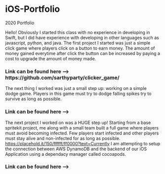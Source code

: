# iOS-Portfolio
2020 Portfolio

Hello! Obviously I started this class with no experience in developing in Swift, but I did have experience with developing in other languages such as javascript, python, and java. The first project I started was just a simple click game where players click on a button to earn money. The amount of money gained everytime after click the button can be increased by paying a cost to upgrade the amount of money made. 
<h3>Link can be found here --> https://github.com/sarthyparty/clicker_game/</h3>

The next thing I worked was just a small step up: working on a simple dodge game. Players in this game must try to dodge falling spikes try to survive as long as possible.
<h3>Link can be found here --> </h3>

The next project I worked on was a HUGE step up! Starting from a base spritekit project, me along with a small team built a full game where players must avoid becoming infected. Few players start infected and other players must stay alive and non-infected for as long as possible. 
https://placehold.it/150/ffffff/ff0000?text=Currently I am attempting to setup the connection between AWS DynamoDB and the backend of our iOS Application using a dependacy manager called cocoapods.
<h3>Link can be found here --> </h3>
